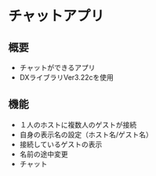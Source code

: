 # チャットアプリ
## 概要
- チャットができるアプリ
- DXライブラリVer3.22cを使用
## 機能
- １人のホストに複数人のゲストが接続
- 自身の表示名の設定（ホスト名/ゲスト名）
- 接続しているゲストの表示
- 名前の途中変更
- チャット
